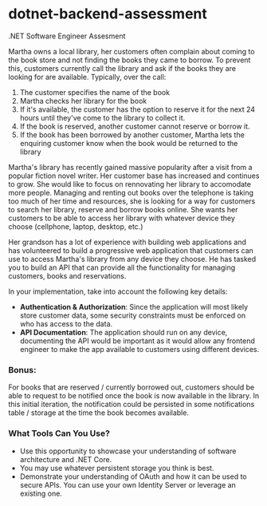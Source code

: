 # dotnet-backend-assessment
.NET Software Engineer Assesment

Martha owns a local library, her customers often complain about coming to the book store and not finding the books they
came to borrow. To prevent this, customers currently call the library and ask if the books they are looking for are available. Typically, over the call:

1. The customer specifies the name of the book
2. Martha checks her library for the book
3. If it's available, the customer has the option to reserve it for the next 24 hours until they've come to the library to collect it.
4. If the book is reserved, another customer cannot reserve or borrow it.
5. If the book has been borrowed by another customer, Martha lets the enquiring customer know when the book would be returned to the library

Martha's library has recently gained massive popularity after a visit from a popular fiction novel writer. Her customer base has increased and continues to grow. She would like to focus on rennovating her library to accomodate more people. Managing and renting out books over the telephone is taking too much of her time and resources, she is looking for a way for customers to search her library, reserve and borrow books online. She wants her customers to be able to access her library with whatever device they choose (cellphone, laptop, desktop, etc.)

Her grandson has a lot of experience with building web applications and has volunteered to build a progressive web application that customers can use to access Martha's library from any device they choose. He has tasked you to build an API that can provide all the functionality for managing customers, books and reservations.

In your implementation, take into account the following key details:

- **Authentication & Authorization**: Since the application will most likely store customer data, some security constraints must be enforced on who has access to the data.
- **API Documentation**: The application should run on any device, documenting the API would be important as it would allow any frontend engineer to make the app available to customers using different devices.


### Bonus:

For books that are reserved / currently borrowed out, customers should be able to request to be notified once the book is now available in the library. In this initial iteration, the notification could be persisted in some notifications table / storage at the time the book becomes available.

### What Tools Can You Use?

- Use this opportunity to showcase your understanding of software architecture and  .NET Core.
- You may use whatever persistent storage you think is best. 
- Demonstrate your understanding of OAuth and how it can be used to secure APIs. You can use your own Identity Server or leverage an existing one.